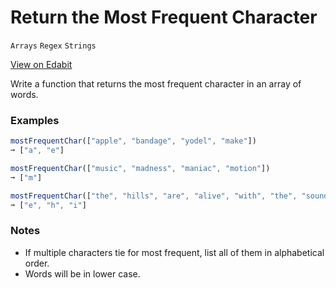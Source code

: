 # Return the Most Frequent Character

`Arrays` `Regex` `Strings`

[View on Edabit](https://edabit.com/challenge/2qZPtgxSvvktKMcrc)

Write a function that returns the most frequent character in an array of words.

### Examples

```js
mostFrequentChar(["apple", "bandage", "yodel", "make"])
➞ ["a", "e"]

mostFrequentChar(["music", "madness", "maniac", "motion"])
➞ ["m"]

mostFrequentChar(["the", "hills", "are", "alive", "with", "the", "sound", "of", "music"])
➞ ["e", "h", "i"]
```

### Notes

- If multiple characters tie for most frequent, list all of them in alphabetical order.
- Words will be in lower case.

